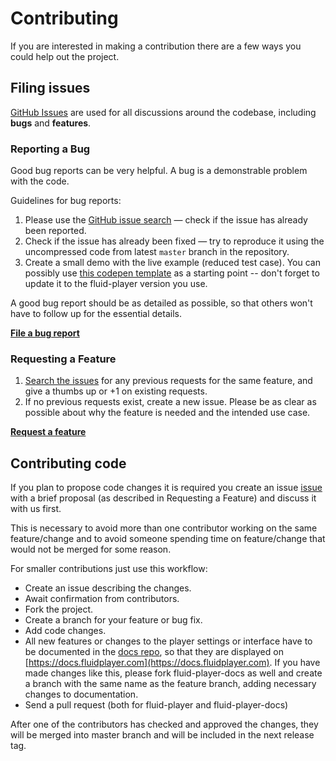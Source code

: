 # Contributing

If you are interested in making a contribution there are a few ways you could help out the project.

## Filing issues

[GitHub Issues](https://github.com/fluid-player/fluid-player/issues) are used for all discussions around the codebase, including **bugs** and **features**.

### Reporting a Bug

Good bug reports can be very helpful. A bug is a demonstrable problem with the code.

Guidelines for bug reports:

1. Please use the [GitHub issue search](https://github.com/fluid-player/fluid-player/issues) — check if the issue has already been reported.
1. Check if the issue has already been fixed — try to reproduce it using the uncompressed code from latest `master` branch in the repository.
1. Create a small demo with the live example (reduced test case). You can possibly use [this codepen template](https://codepen.io/exadsleroy/pen/QWmWPeo) as a starting point -- don't forget to update it to the fluid-player version you use.

A good bug report should be as detailed as possible, so that others won't have to follow up for the essential details.

**[File a bug report](https://github.com/fluid-player/fluid-player/issues/new)**

### Requesting a Feature

1. [Search the issues](https://github.com/fluid-player/fluid-player/issues) for any previous requests for the same feature, and give a thumbs up or +1 on existing requests.
1. If no previous requests exist, create a new issue. Please be as clear as possible about why the feature is needed and the intended use case.

**[Request a feature](https://github.com/fluid-player/fluid-player/issues/new)**

## Contributing code

If you plan to propose code changes it is required you create an
issue [issue](https://github.com/fluid-player/fluid-player/issues/new) with a brief proposal (as described in
Requesting a Feature) and discuss it with us first.

This is necessary to avoid more than one contributor working on the same feature/change and to avoid someone
spending time on feature/change that would not be merged for some reason.

For smaller contributions just use this workflow:

-   Create an issue describing the changes.
-   Await confirmation from contributors.
-   Fork the project.
-   Create a branch for your feature or bug fix.
-   Add code changes.
-   All new features or changes to the player settings or interface have to be documented in the
    [docs repo](https://github.com/fluid-player/fluid-player-docs), so that they are displayed
    on [https://docs.fluidplayer.com](https://docs.fluidplayer.com).
    If you have made changes like this, please fork fluid-player-docs as well and create a branch with the same
    name as the feature branch, adding necessary changes to documentation.
-   Send a pull request (both for fluid-player and fluid-player-docs)

After one of the contributors has checked and approved the changes, they will be merged into master branch
and will be included in the next release tag.
